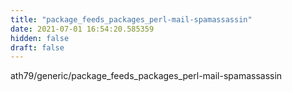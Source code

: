 ```yaml
---
title: "package_feeds_packages_perl-mail-spamassassin"
date: 2021-07-01 16:54:20.585359
hidden: false
draft: false
---
```


ath79/generic/package_feeds_packages_perl-mail-spamassassin

